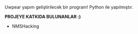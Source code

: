 Uwpear yapım geliştirilecek bir program! Python ile yapılmıştır.


**PROJEYE KATKIDA BULUNANLAR :)**

- NMSHacking
  
